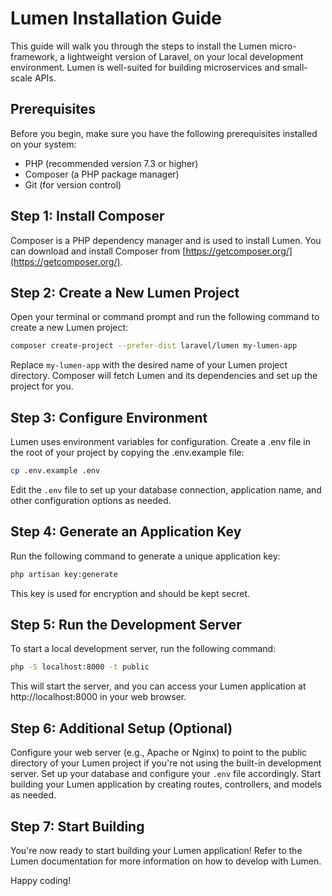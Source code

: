 # Lumen Installation Guide
This guide will walk you through the steps to install the Lumen micro-framework, a lightweight version of Laravel, on your local development environment. Lumen is well-suited for building microservices and small-scale APIs.

## Prerequisites
Before you begin, make sure you have the following prerequisites installed on your system:

- PHP (recommended version 7.3 or higher)
- Composer (a PHP package manager)
- Git (for version control)

## Step 1: Install Composer
Composer is a PHP dependency manager and is used to install Lumen. You can download and install Composer from [https://getcomposer.org/](https://getcomposer.org/).

## Step 2: Create a New Lumen Project
Open your terminal or command prompt and run the following command to create a new Lumen project:

```bash
composer create-project --prefer-dist laravel/lumen my-lumen-app
```
Replace `my-lumen-app` with the desired name of your Lumen project directory. Composer will fetch Lumen and its dependencies and set up the project for you.

## Step 3: Configure Environment
Lumen uses environment variables for configuration. Create a .env file in the root of your project by copying the .env.example file:

```bash
cp .env.example .env
```
Edit the `.env` file to set up your database connection, application name, and other configuration options as needed.

## Step 4: Generate an Application Key
Run the following command to generate a unique application key:

```bash
php artisan key:generate
```
This key is used for encryption and should be kept secret.

## Step 5: Run the Development Server
To start a local development server, run the following command:

```bash
php -S localhost:8000 -t public
```
This will start the server, and you can access your Lumen application at http://localhost:8000 in your web browser.

## Step 6: Additional Setup (Optional)
Configure your web server (e.g., Apache or Nginx) to point to the public directory of your Lumen project if you're not using the built-in development server.
Set up your database and configure your `.env` file accordingly.
Start building your Lumen application by creating routes, controllers, and models as needed.
## Step 7: Start Building
You're now ready to start building your Lumen application! Refer to the Lumen documentation for more information on how to develop with Lumen.

Happy coding!
